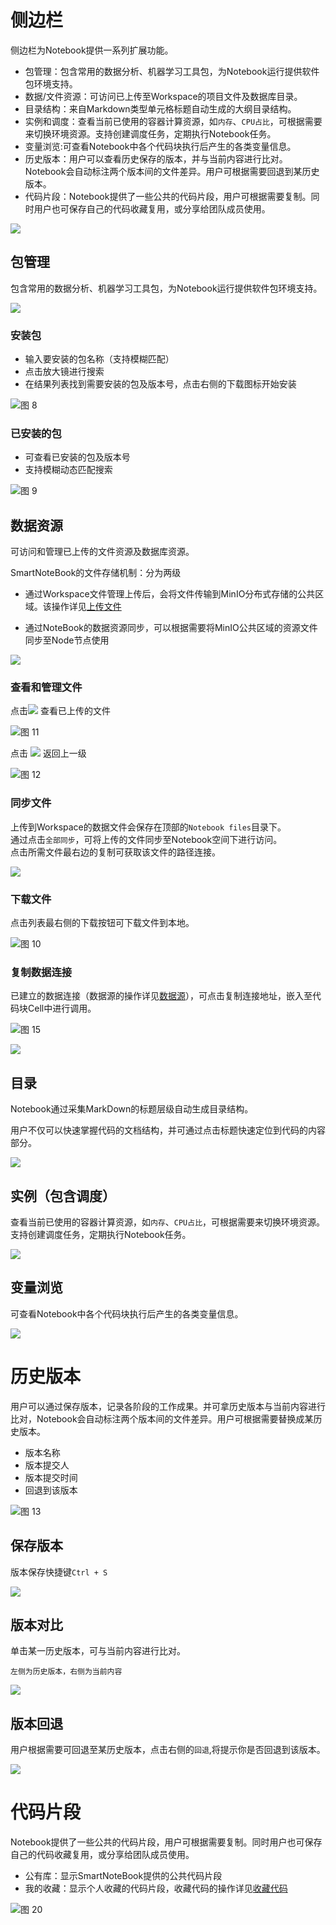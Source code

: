 # 侧边栏

侧边栏为Notebook提供一系列扩展功能。

* 包管理：包含常用的数据分析、机器学习工具包，为Notebook运行提供软件包环境支持。
* 数据/文件资源：可访问已上传至Workspace的项目文件及数据库目录。
* 目录结构：来自Markdown类型单元格标题自动生成的大纲目录结构。
* 实例和调度：查看当前已使用的容器计算资源，如`内存`、`CPU占比`，可根据需要来切换环境资源。支持创建调度任务，定期执行Notebook任务。
* 变量浏览:可查看Notebook中各个代码块执行后产生的各类变量信息。
* 历史版本：用户可以查看历史保存的版本，并与当前内容进行比对。Notebook会自动标注两个版本间的文件差异。用户可根据需要回退到某历史版本。
* 代码片段：Notebook提供了一些公共的代码片段，用户可根据需要复制。同时用户也可保存自己的代码收藏复用，或分享给团队成员使用。

![](/assets/cbl2.png)


## 包管理

包含常用的数据分析、机器学习工具包，为Notebook运行提供软件包环境支持。

![](/assets/hjaz.png)

### 安装包

* 输入要安装的包名称（支持模糊匹配）
* 点击放大镜进行搜索
* 在结果列表找到需要安装的包及版本号，点击右侧的下载图标开始安装

![图 8](../images/%E5%AE%89%E8%A3%85%E5%8C%85.png)  

### 已安装的包

- 可查看已安装的包及版本号
- 支持模糊动态匹配搜索

![图 9](../images/yianzhuangdebao%20.png)  


## 数据资源

可访问和管理已上传的文件资源及数据库资源。

SmartNoteBook的文件存储机制：分为两级

* 通过Workspace文件管理上传后，会将文件传输到MinIO分布式存储的公共区域。该操作详见<a href="../WorkSpace/Files.md" title="上传文件">上传文件</a>

* 通过NoteBook的数据资源同步，可以根据需要将MinIO公共区域的资源文件同步至Node节点使用

![](/assets/身教重于言教.png)


### 查看和管理文件

点击<img src="../images/%E8%BF%9B%E5%85%A5%E7%9B%AE%E5%BD%95.png"  style="display: inline-block;" />
查看已上传的文件

![图 11](../images/%E6%95%B0%E6%8D%AE%E8%B5%84%E6%BA%90.png)  

点击 <img src="../images/%E8%BF%94%E5%9B%9E%E7%AE%AD%E5%A4%B4.png"  style="display: inline-block;" />
返回上一级

![图 12](../images/%E8%BF%94%E5%9B%9E%E4%B8%8A%E4%B8%80%E7%BA%A7.png)  


### 同步文件

上传到Workspace的数据文件会保存在顶部的`Notebook files`目录下。  
通过点击`全部同步`，可将上传的文件同步至Notebook空间下进行访问。  
点击所需文件最右边的复制可获取该文件的路径连接。

![](/assets/tbwj.png)

### 下载文件

点击列表最右侧的下载按钮可下载文件到本地。

![图 10](../images/%E4%B8%8B%E8%BD%BD%E6%96%87%E4%BB%B6.png)  


### 复制数据连接

已建立的数据连接（数据源的操作详见<a href="../WorkSpace/DataSource.md" title="数据源">数据源</a>），可点击复制连接地址，嵌入至代码块Cell中进行调用。

![图 15](../images/%E6%95%B0%E6%8D%AE%E8%BF%9E%E6%8E%A5%E5%A4%8D%E5%88%B6.png)  

![](/assets/fzsjlj.png)


## 目录

Notebook通过采集MarkDown的标题层级自动生成目录结构。

用户不仅可以快速掌握代码的文档结构，并可通过点击标题快速定位到代码的内容部分。

![](/assets/mljg.png)

## 实例（包含调度）

查看当前已使用的容器计算资源，如`内存`、`CPU占比`，可根据需要来切换环境资源。支持创建调度任务，定期执行Notebook任务。


![](/assets/slhdd.png)


## 变量浏览

可查看Notebook中各个代码块执行后产生的各类变量信息。

![](/assets/blyl.png)

# 历史版本

用户可以通过保存版本，记录各阶段的工作成果。并可拿历史版本与当前内容进行比对，Notebook会自动标注两个版本间的文件差异。用户可根据需要替换成某历史版本。

- 版本名称
- 版本提交人
- 版本提交时间
- 回退到该版本

![图 13](../images/new%20banbnexinxi%20.png)  

## 保存版本

版本保存快捷键`Ctrl + S`

![](/assets/bubbxx.png)

## 版本对比

单击某一历史版本，可与当前内容进行比对。

`左侧为历史版本，右侧为当前内容`

![](/assets/bbdb.png)

## 版本回退

用户根据需要可回退至某历史版本，点击右侧的`回退`,将提示你是否回退到该版本。

![](/assets/htbb.png)

# 代码片段

Notebook提供了一些公共的代码片段，用户可根据需要复制。同时用户也可保存自己的代码收藏复用，或分享给团队成员使用。

- 公有库：显示SmartNoteBook提供的公共代码片段
- 我的收藏：显示个人收藏的代码片段，收藏代码的操作详见<a href="./Collections.md" title="收藏代码">收藏代码</a>
  
![图 20](../images/%E4%BB%A3%E7%A0%81%E7%89%87%E6%AE%B5new.png)  














